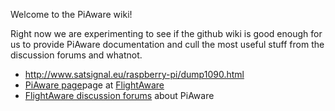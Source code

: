 Welcome to the PiAware wiki!

Right now we are experimenting to see if the github wiki is good enough for us to provide PiAware documentation and cull the most useful stuff from the discussion forums and whatnot.

* http://www.satsignal.eu/raspberry-pi/dump1090.html
* [PiAware page](http://flightaware.com/adsb/piaware)page at [FlightAware](http://flightaware.com/adsb/piaware)
* [FlightAware discussion forums](https://discussions.flightaware.com/ads-b-flight-tracking-f21/) about PiAware
